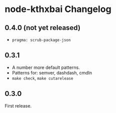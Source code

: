 # node-kthxbai Changelog

## 0.4.0 (not yet released)

- `pragma: scrub-package-json`


## 0.3.1

- A number more default patterns.
- Patterns for: semver, dashdash, cmdln
- `make check`, `make cutarelease`

## 0.3.0

First release.

